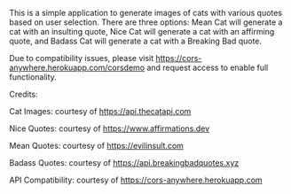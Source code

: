This is a simple application to generate images of cats with various quotes based on user selection. There are three options: Mean Cat will generate a cat with an insulting quote, Nice Cat will generate a cat with an affirming quote, and Badass Cat will generate a cat with a Breaking Bad quote.

Due to compatibility issues, please visit https://cors-anywhere.herokuapp.com/corsdemo and request access to enable full functionality.

Credits:

Cat Images: courtesy of https://api.thecatapi.com

Nice Quotes: courtesy of https://www.affirmations.dev

Mean Quotes: courtesy of https://evilinsult.com

Badass Quotes: courtesy of https://api.breakingbadquotes.xyz

API Compatibility: courtesy of https://cors-anywhere.herokuapp.com